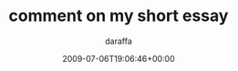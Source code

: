 ---
title: 'comment  on my short essay'
posts: 2
hash: '7g9PBcFG'
author: 'daraffa'
date: 2009-07-06T19:06:46+00:00
sources:
  - https://tokipona.yahoogroups.narkive.com/7g9PBcFG
---
